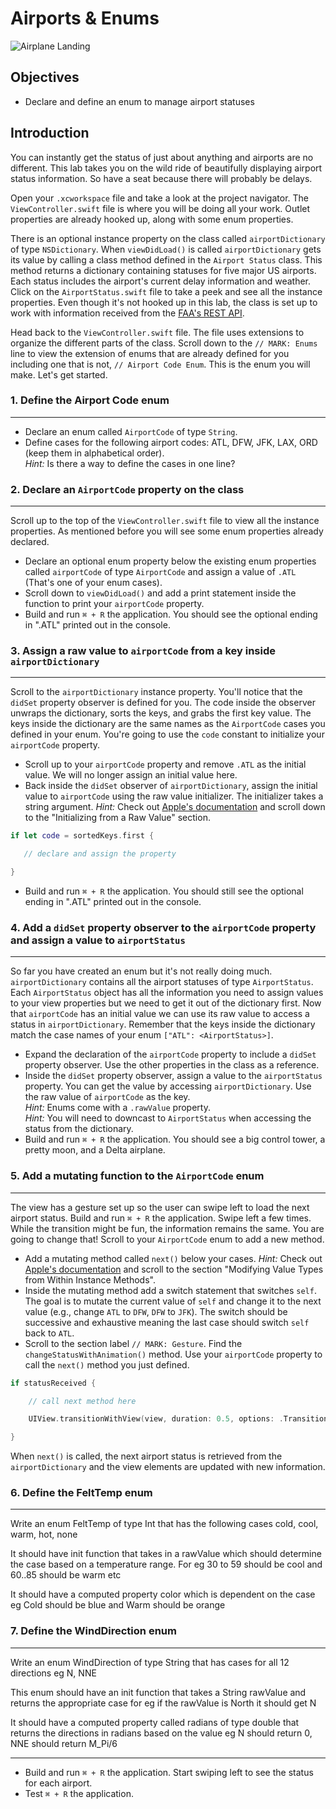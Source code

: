# Airports & Enums

![Airplane Landing](https://s3.amazonaws.com/learn-verified/airplane-landing.jpg)

## Objectives

 * Declare and define an enum to manage airport statuses

## Introduction
You can instantly get the status of just about anything and airports are no different. This lab takes you on the wild ride of beautifully displaying airport status information. So have a seat because there will probably be delays.

Open your `.xcworkspace` file and take a look at the project navigator. The `ViewController.swift` file is where you will be doing all your work. Outlet properties are already hooked up, along with some enum properties.

There is an optional instance property on the class called `airportDictionary` of type `NSDictionary`. When `viewDidLoad()` is called `airportDictionary` gets its value by calling a class method defined in the `Airport Status` class. This method returns a dictionary containing statuses for five major US airports. Each status includes the airport's current delay information and weather. Click on the `AirportStatus.swift` file to take a peek and see all the instance properties. Even though it's not hooked up in this lab, the class is set up to work with information received from the [FAA's REST API](http://services.faa.gov/).

Head back to the `ViewController.swift` file. The file uses extensions to organize the different parts of the class. Scroll down to the `// MARK: Enums` line to view the extension of enums that are already defined for you including one that is not, `// Airport Code Enum`. This is the enum you will make. Let's get started.

### 1. Define the Airport Code enum
---
 * Declare an enum called `AirportCode` of type `String`.
 * Define cases for the following airport codes: ATL, DFW, JFK, LAX, ORD (keep them in alphabetical order).<br />
  _Hint:_ Is there a way to define the cases in one line?

### 2. Declare an `AirportCode` property on the class
---
 Scroll up to the top of the `ViewController.swift` file to view all the instance properties. As mentioned before you will see some enum properties already declared.

 * Declare an optional enum property below the existing enum properties called `airportCode` of type `AirportCode` and assign a value of `.ATL` (That's one of your enum cases).
 * Scroll down to `viewDidLoad()` and add a print statement inside the function to print your `airportCode` property.
 * Build and run `⌘ + R` the application. You should see the optional ending in ".ATL" printed out in the console.

### 3. Assign a raw value to `airportCode` from a key inside `airportDictionary`
---
Scroll to the `airportDictionary` instance property. You'll notice that the `didSet` property observer is defined for you. The code inside the observer unwraps the dictionary, sorts the keys, and grabs the first key value. The keys inside the dictionary are the same names as the `AirportCode` cases you defined in your enum. You're going to use the `code` constant to initialize your `airportCode` property.

 * Scroll up to your `airportCode` property and remove `.ATL` as the initial value. We will no longer assign an initial value here.
 * Back inside the `didSet` observer of `airportDictionary`, assign the initial value to `airportCode` using the raw value initializer. The initializer takes a string argument.
 _Hint:_ Check out [Apple's documentation](https://developer.apple.com/library/ios/documentation/Swift/Conceptual/Swift_Programming_Language/Enumerations.html#//apple_ref/doc/uid/TP40014097-CH12-ID145) and scroll down to the "Initializing from a Raw Value" section.

  ```swift
  if let code = sortedKeys.first {

     // declare and assign the property

  }
  ```

 * Build and run `⌘ + R` the application. You should still see the optional ending in ".ATL" printed out in the console.

### 4. Add a `didSet` property observer to the `airportCode` property and assign a value to `airportStatus`
---
So far you have created an enum but it's not really doing much. `airportDictionary` contains all the airport statuses of type `AirportStatus`. Each `AirportStatus` object has all the information you need to assign values to your view properties but we need to get it out of the dictionary first. Now that `airportCode` has an initial value we can use its raw value to access a status in `airportDictionary`. Remember that the keys inside the dictionary match the case names of your enum `["ATL": <AirportStatus>]`.

 * Expand the declaration of the `airportCode` property to include a `didSet` property observer. Use the other properties in the class as a reference.
 * Inside the `didSet` property observer, assign a value to the `airportStatus` property. You can get the value by accessing   `airportDictionary`. Use the raw value of `airportCode` as the key.<br />
 _Hint:_ Enums come with a `.rawValue` property.<br />
 _Hint:_ You will need to downcast to `AirportStatus` when accessing the status from the dictionary.
 * Build and run `⌘ + R` the application. You should see a big control tower, a pretty moon, and a Delta airplane.  

### 5. Add a mutating function to the `AirportCode` enum
---
The view has a gesture set up so the user can swipe left to load the next airport status. Build and run `⌘ + R` the application. Swipe left a few times. While the transition might be fun, the information remains the same. You are going to change that! Scroll to your `AirportCode` enum to add a new method.

 * Add a mutating method called `next()` below your cases.
 _Hint:_ Check out [Apple's documentation](https://developer.apple.com/library/ios/documentation/Swift/Conceptual/Swift_Programming_Language/Methods.html) and scroll to the section "Modifying Value Types from Within Instance Methods".
 * Inside the mutating method add a switch statement that switches `self`. The goal is to mutate the current value of `self` and change it to the next value (e.g., change `ATL` to `DFW`, `DFW` to `JFK`). The switch should be successive and exhaustive meaning the last case should switch `self` back to `ATL`.
 * Scroll to the section label `// MARK: Gesture`. Find the `changeStatusWithAnimation()` method. Use your `airportCode` property to call the `next()` method you just defined.

 ```swift
 if statusReceived {

     // call next method here

     UIView.transitionWithView(view, duration: 0.5, options: .TransitionFlipFromRight, animations: nil, completion: nil)

 }
 ```

 When `next()` is called, the next airport status is retrieved from the `airportDictionary` and the view elements are updated with new information.

 ### 6. Define the FeltTemp enum
---

Write an enum FeltTemp of type Int that has the following cases cold, cool, warm, hot, none
     
It should have init function that takes in a rawValue which should determine the case based on a temperature range. For eg 30 to 59 should be cool and 60..85 should be warm etc
     
     
It should have a computed property color which is dependent on the case
 eg Cold should be blue and Warm should be orange

  ### 7. Define the WindDirection enum
---

Write an enum WindDirection of type String that has cases for all 12 directions eg N, NNE
     
This enum should have an init function that takes a String rawValue and returns the appropriate case for eg if the rawValue is North it should get N
     
It should have a computed property called radians of type double that returns the directions in radians based on the value eg N should return 0, NNE should return M_Pi/6

---


 * Build and run `⌘ + R` the application. Start swiping left to see the status for each airport.
 * Test `⌘ + R` the application.
